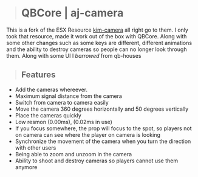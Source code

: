 ># **QBCore | aj-camera**

This is a fork of the ESX Resource [kim-camera](https://github.com/quimalborch/kim-camera/) all right go to them. I only took that resource, made it work out of the box with QBCore. Along with some other changes such as some keys are different, different animations and the ability to destroy cameras so people can no longer look through them. Along with some UI I *barrowed* from qb-houses

>## **Features**

* Add the cameras whereever.
* Maximum signal distance from the camera
* Switch from camera to camera easily
* Move the camera 360 degrees horizontally and 50 degrees vertically
* Place the cameras quickly
* Low resmon (0.00ms), (0.02ms in use)
* If you focus somewhere, the prop will focus to the spot, so players not on camera can see where the player on camera is looking
* Synchronize the movement of the camera when you turn the direction with other users
* Being able to zoom and unzoom in the camera
* Ability to shoot and destroy cameras so players cannot use them anymore